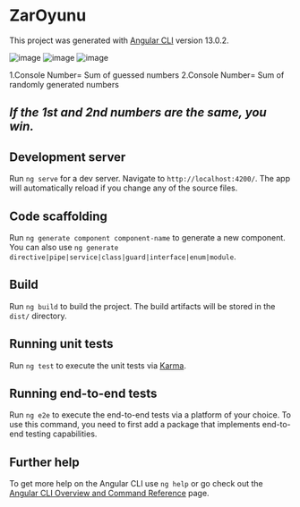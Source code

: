 # ZarOyunu

This project was generated with [Angular CLI](https://github.com/angular/angular-cli) version 13.0.2.

![image](https://user-images.githubusercontent.com/49655751/155400237-ab81bf02-1bec-4d54-8e3d-15e85cb3e66f.png)
![image](https://user-images.githubusercontent.com/49655751/155400367-c6125432-015c-47ab-8f18-e5372e936913.png)
![image](https://user-images.githubusercontent.com/49655751/155402001-412bbea7-edf4-4590-9c7f-c4e2086ee790.png)

1.Console Number= Sum of guessed numbers
2.Console Number= Sum of randomly generated numbers

## _If the 1st and 2nd numbers are the same, you win._

## Development server

Run `ng serve` for a dev server. Navigate to `http://localhost:4200/`. The app will automatically reload if you change any of the source files.

## Code scaffolding

Run `ng generate component component-name` to generate a new component. You can also use `ng generate directive|pipe|service|class|guard|interface|enum|module`.

## Build

Run `ng build` to build the project. The build artifacts will be stored in the `dist/` directory.

## Running unit tests

Run `ng test` to execute the unit tests via [Karma](https://karma-runner.github.io).

## Running end-to-end tests

Run `ng e2e` to execute the end-to-end tests via a platform of your choice. To use this command, you need to first add a package that implements end-to-end testing capabilities.

## Further help

To get more help on the Angular CLI use `ng help` or go check out the [Angular CLI Overview and Command Reference](https://angular.io/cli) page.
